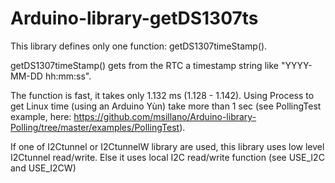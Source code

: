 # Arduino-library-getDS1307ts
This library defines only one function: getDS1307timeStamp(). 

getDS1307timeStamp() gets from the RTC a timestamp string like "YYYY-MM-DD hh:mm:ss".

The function is fast, it takes only 1.132 ms (1.128 - 1.142).
Using Process to get Linux time (using an Arduino Yùn) take more than 1 sec (see PollingTest
example, here: https://github.com/msillano/Arduino-library-Polling/tree/master/examples/PollingTest).

If one of I2Ctunnel or I2CtunnelW library are used, this library uses low level I2Ctunnel read/write.
Else it uses local I2C read/write function (see USE_I2C  and  USE_I2CW)
